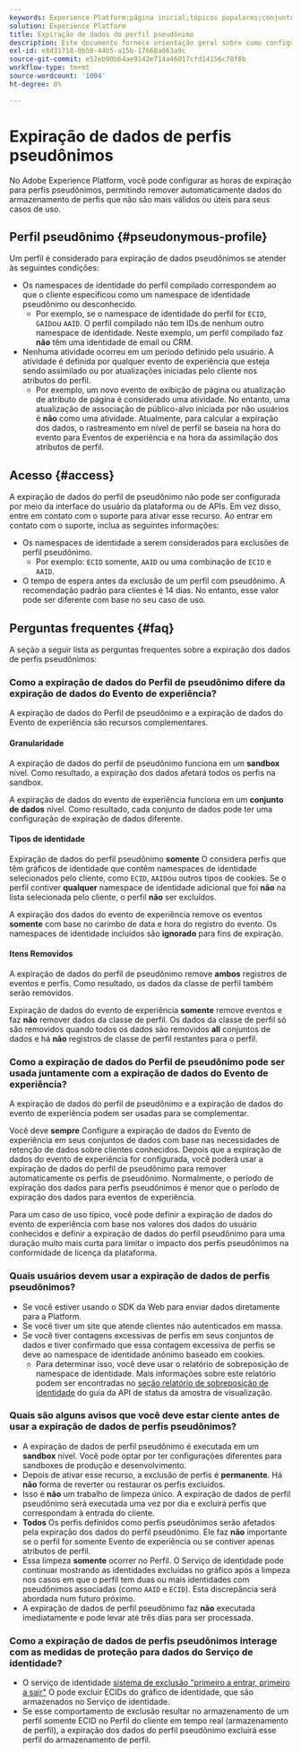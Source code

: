 ```yaml
---
keywords: Experience Platform;página inicial;tópicos populares;conjunto de dados;conjunto de dados;tempo de vida;ttl;tempo de vida;pseudônimo;perfis pseudônimos;expiração de dados;expiração;
solution: Experience Platform
title: Expiração de dados do perfil pseudônimo
description: Este documento fornece orientação geral sobre como configurar a expiração de dados para Perfis pseudônimos no Adobe Experience Platform.
exl-id: e8d31718-0b50-44b5-a15b-17668a063a9c
source-git-commit: e52eb90b64ae9142e714a46017cfd14156c78f8b
workflow-type: tm+mt
source-wordcount: '1004'
ht-degree: 0%

---
```


# Expiração de dados de perfis pseudônimos

No Adobe Experience Platform, você pode configurar as horas de expiração para perfis pseudônimos, permitindo remover automaticamente dados do armazenamento de perfis que não são mais válidos ou úteis para seus casos de uso.

## Perfil pseudônimo {#pseudonymous-profile}

Um perfil é considerado para expiração de dados pseudônimos se atender às seguintes condições:

- Os namespaces de identidade do perfil compilado correspondem ao que o cliente especificou como um namespace de identidade pseudônimo ou desconhecido.
   - Por exemplo, se o namespace de identidade do perfil for `ECID`, `GAID`ou `AAID`. O perfil compilado não tem IDs de nenhum outro namespace de identidade. Neste exemplo, um perfil compilado faz **não** têm uma identidade de email ou CRM.
- Nenhuma atividade ocorreu em um período definido pelo usuário. A atividade é definida por qualquer evento de experiência que esteja sendo assimilado ou por atualizações iniciadas pelo cliente nos atributos do perfil.
   - Por exemplo, um novo evento de exibição de página ou atualização de atributo de página é considerado uma atividade. No entanto, uma atualização de associação de público-alvo iniciada por não usuários é **não** como uma atividade. Atualmente, para calcular a expiração dos dados, o rastreamento em nível de perfil se baseia na hora do evento para Eventos de experiência e na hora da assimilação dos atributos de perfil.

## Acesso {#access}

A expiração de dados do perfil de pseudônimo não pode ser configurada por meio da interface do usuário da plataforma ou de APIs. Em vez disso, entre em contato com o suporte para ativar esse recurso. Ao entrar em contato com o suporte, inclua as seguintes informações:

- Os namespaces de identidade a serem considerados para exclusões de perfil pseudônimo.
   - Por exemplo: `ECID` somente, `AAID` ou uma combinação de `ECID` e `AAID`.
- O tempo de espera antes da exclusão de um perfil com pseudônimo. A recomendação padrão para clientes é 14 dias. No entanto, esse valor pode ser diferente com base no seu caso de uso.

## Perguntas frequentes {#faq}

A seção a seguir lista as perguntas frequentes sobre a expiração dos dados de perfis pseudônimos:

### Como a expiração de dados do Perfil de pseudônimo difere da expiração de dados do Evento de experiência?

A expiração de dados do Perfil de pseudônimo e a expiração de dados do Evento de experiência são recursos complementares.

#### Granularidade

A expiração de dados do perfil de pseudônimo funciona em um **sandbox** nível. Como resultado, a expiração dos dados afetará todos os perfis na sandbox.

A expiração de dados do evento de experiência funciona em um **conjunto de dados** nível. Como resultado, cada conjunto de dados pode ter uma configuração de expiração de dados diferente.

#### Tipos de identidade

Expiração de dados do perfil pseudônimo **somente** O considera perfis que têm gráficos de identidade que contêm namespaces de identidade selecionados pelo cliente, como `ECID`, `AAID`ou outros tipos de cookies. Se o perfil contiver **qualquer** namespace de identidade adicional que foi **não** na lista selecionada pelo cliente, o perfil **não** ser excluídos.

A expiração dos dados do evento de experiência remove os eventos **somente** com base no carimbo de data e hora do registro do evento. Os namespaces de identidade incluídos são **ignorado** para fins de expiração.

#### Itens Removidos

A expiração de dados do perfil de pseudônimo remove **ambos** registros de eventos e perfis. Como resultado, os dados da classe de perfil também serão removidos.

Expiração de dados do evento de experiência **somente** remove eventos e faz **não** remover dados da classe de perfil. Os dados da classe de perfil só são removidos quando todos os dados são removidos **all** conjuntos de dados e há **não** registros de classe de perfil restantes para o perfil.

### Como a expiração de dados do Perfil de pseudônimo pode ser usada juntamente com a expiração de dados do Evento de experiência?

A expiração de dados do perfil de pseudônimo e a expiração de dados do evento de experiência podem ser usadas para se complementar.

Você deve **sempre** Configure a expiração de dados do Evento de experiência em seus conjuntos de dados com base nas necessidades de retenção de dados sobre clientes conhecidos. Depois que a expiração de dados do evento de experiência for configurada, você poderá usar a expiração de dados do perfil de pseudônimo para remover automaticamente os perfis de pseudônimo. Normalmente, o período de expiração dos dados para perfis pseudônimos é menor que o período de expiração dos dados para eventos de experiência.

Para um caso de uso típico, você pode definir a expiração de dados do evento de experiência com base nos valores dos dados do usuário conhecidos e definir a expiração de dados do perfil pseudônimo para uma duração muito mais curta para limitar o impacto dos perfis pseudônimos na conformidade de licença da plataforma.

### Quais usuários devem usar a expiração de dados de perfis pseudônimos?

- Se você estiver usando o SDK da Web para enviar dados diretamente para a Platform.
- Se você tiver um site que atende clientes não autenticados em massa.
- Se você tiver contagens excessivas de perfis em seus conjuntos de dados e tiver confirmado que essa contagem excessiva de perfis se deve ao namespace de identidade anônimo baseado em cookies.
   - Para determinar isso, você deve usar o relatório de sobreposição de namespace de identidade. Mais informações sobre este relatório podem ser encontradas no [seção relatório de sobreposição de identidade](./api/preview-sample-status.md#identity-overlap-report) do guia da API de status da amostra de visualização.

### Quais são alguns avisos que você deve estar ciente antes de usar a expiração de dados de perfis pseudônimos?

- A expiração de dados de perfil pseudônimo é executada em um **sandbox** nível. Você pode optar por ter configurações diferentes para sandboxes de produção e desenvolvimento.
- Depois de ativar esse recurso, a exclusão de perfis é **permanente**. Há **não** forma de reverter ou restaurar os perfis excluídos.
- Isso é **não** um trabalho de limpeza único. A expiração de dados de perfil pseudônimo será executada uma vez por dia e excluirá perfis que correspondam à entrada do cliente.
- **Todos** Os perfis definidos como perfis pseudônimos serão afetados pela expiração dos dados do perfil pseudônimo. Ele faz **não** importante se o perfil for somente Evento de experiência ou se contiver apenas atributos de perfil.
- Essa limpeza **somente** ocorrer no Perfil. O Serviço de identidade pode continuar mostrando as identidades excluídas no gráfico após a limpeza nos casos em que o perfil tem duas ou mais identidades com pseudônimos associadas (como `AAID` e `ECID`). Esta discrepância será abordada num futuro próximo.
- A expiração de dados de perfil pseudônimo faz **não** executada imediatamente e pode levar até três dias para ser processada.

### Como a expiração de dados de perfis pseudônimos interage com as medidas de proteção para dados do Serviço de identidade?

- O serviço de identidade [sistema de exclusão &quot;primeiro a entrar, primeiro a sair&quot;](../identity-service/guardrails.md) O pode excluir ECIDs do gráfico de identidade, que são armazenados no Serviço de identidade.
- Se esse comportamento de exclusão resultar no armazenamento de um perfil somente ECID no Perfil do cliente em tempo real (armazenamento de perfil), a expiração dos dados do perfil pseudônimo excluirá esse perfil do armazenamento de perfil.
